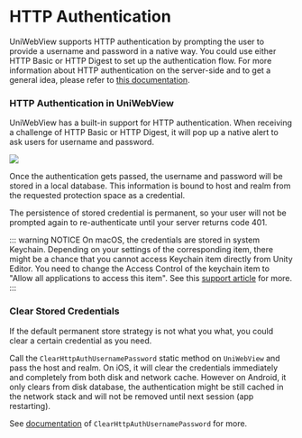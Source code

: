 # HTTP Authentication

UniWebView supports HTTP authentication by prompting the user to provide a username and password in a native way.
You could use either HTTP Basic or HTTP Digest to set up the authentication flow. For more information about
HTTP authentication on the server-side and to get a general idea, please refer to [this documentation](https://developer.mozilla.org/en-US/docs/Web/HTTP/Authentication).

### HTTP Authentication in UniWebView

UniWebView has a built-in support for HTTP authentication. When receiving a challenge of HTTP Basic or HTTP
Digest, it will pop up a native alert to ask users for username and password.

![](/images/httpauth.png)

Once the authentication gets passed, the username and password will be stored in a local database. This information is bound to host and realm from the requested protection space as a credential.

The persistence of stored credential is permanent, so your user will not be prompted again to re-authenticate until your server returns code 401.

::: warning NOTICE
On macOS, the credentials are stored in system Keychain. Depending on your settings of the corresponding item, there might be a chance that you cannot access Keychain item directly from Unity Editor. You need to change the Access Control of the keychain item to "Allow all applications to access this item". See this [support article](https://support.apple.com/kb/PH18682) for more.
:::

### Clear Stored Credentials

If the default permanent store strategy is not what you what, you could clear a certain credential as you need.

Call the `ClearHttpAuthUsernamePassword` static method on `UniWebView` and pass the host and realm.
On iOS, it will clear the credentials immediately and completely from both disk and network cache.
However on Android, it only clears from disk database, the authentication might be still cached in the network stack and will not be removed until next session (app restarting).

See [documentation](/api/#clearhttpauthusernamepassword) of `ClearHttpAuthUsernamePassword` for more.
